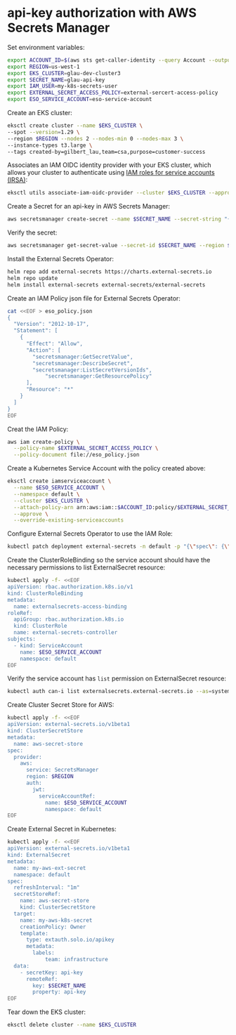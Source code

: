 # api-key authorization with AWS Secrets Manager

Set environment variables:
```sh
export ACCOUNT_ID=$(aws sts get-caller-identity --query Account --output text)
export REGION=us-west-1
export EKS_CLUSTER=glau-dev-cluster3
export SECRET_NAME=glau-api-key
export IAM_USER=my-k8s-secrets-user
export EXTERNAL_SECRET_ACCESS_POLICY=external-sercert-access-policy
export ESO_SERVICE_ACCOUNT=eso-service-account
```

Create an EKS cluster:
```sh
eksctl create cluster --name $EKS_CLUSTER \                              
--spot --version=1.29 \
--region $REGION --nodes 2 --nodes-min 0 --nodes-max 3 \
--instance-types t3.large \        
--tags created-by=gilbert_lau,team=csa,purpose=customer-success 
```

Associates an IAM OIDC identity provider with your EKS cluster, which allows your cluster to authenticate using [IAM roles for service accounts (IRSA)](https://docs.aws.amazon.com/eks/latest/userguide/iam-roles-for-service-accounts.html):
```sh
eksctl utils associate-iam-oidc-provider --cluster $EKS_CLUSTER --approve
```

Create a Secret for an api-key in AWS Secrets Manager:
```sh
aws secretsmanager create-secret --name $SECRET_NAME --secret-string "{\"api-key\": \"LetMeIn\"}" --region $REGION
```
Verify the secret:
```sh
aws secretsmanager get-secret-value --secret-id $SECRET_NAME --region $REGION
```

Install the External Secrets Operator:
```sh
helm repo add external-secrets https://charts.external-secrets.io
helm repo update
helm install external-secrets external-secrets/external-secrets
```

Create an IAM Policy json file for External Secrets Operator:
```sh
cat <<EOF > eso_policy.json
{
  "Version": "2012-10-17",
  "Statement": [
    {
      "Effect": "Allow",
      "Action": [
        "secretsmanager:GetSecretValue",
        "secretsmanager:DescribeSecret",
        "secretsmanager:ListSecretVersionIds",
		    "secretsmanager:GetResourcePolicy"
      ],
      "Resource": "*"
    }
  ]
}
EOF
```
Creat the IAM Policy:
```sh
aws iam create-policy \
  --policy-name $EXTERNAL_SECRET_ACCESS_POLICY \
  --policy-document file://eso_policy.json
```
Create a Kubernetes Service Account with the policy created above:
```sh
eksctl create iamserviceaccount \
  --name $ESO_SERVICE_ACCOUNT \
  --namespace default \
  --cluster $EKS_CLUSTER \
  --attach-policy-arn arn:aws:iam::$ACCOUNT_ID:policy/$EXTERNAL_SECRET_ACCESS_POLICY \
  --approve \
  --override-existing-serviceaccounts
```
Configure External Secrets Operator to use the IAM Role:
```sh
kubectl patch deployment external-secrets -n default -p "{\"spec\": {\"template\": {\"spec\": {\"serviceAccountName\": \"$ESO_SERVICE_ACCOUNT\"}}}}"
```

Create the ClusterRoleBinding so the service account should have the necessary permissions to list ExternalSecret resource:
```sh
kubectl apply -f- <<EOF
apiVersion: rbac.authorization.k8s.io/v1
kind: ClusterRoleBinding
metadata:
  name: externalsecrets-access-binding
roleRef:
  apiGroup: rbac.authorization.k8s.io
  kind: ClusterRole
  name: external-secrets-controller
subjects:
  - kind: ServiceAccount
    name: $ESO_SERVICE_ACCOUNT
    namespace: default
EOF
```
Verify the service account has `list` permission on ExternalSecret resource:
```sh
kubectl auth can-i list externalsecrets.external-secrets.io --as=system:serviceaccount:default:$ESO_SERVICE_ACCOUNT
```

Create Cluster Secret Store for AWS:
```sh
kubectl apply -f- <<EOF
apiVersion: external-secrets.io/v1beta1
kind: ClusterSecretStore
metadata:
  name: aws-secret-store
spec:
  provider:
    aws:
      service: SecretsManager
      region: $REGION
      auth:
        jwt:
          serviceAccountRef:
            name: $ESO_SERVICE_ACCOUNT
            namespace: default
EOF
```
Create External Secret in Kubernetes:
```sh
kubectl apply -f- <<EOF
apiVersion: external-secrets.io/v1beta1
kind: ExternalSecret
metadata:
  name: my-aws-ext-secret
  namespace: default
spec:
  refreshInterval: "1m"
  secretStoreRef:
    name: aws-secret-store
    kind: ClusterSecretStore
  target:
    name: my-aws-k8s-secret
    creationPolicy: Owner
    template:
      type: extauth.solo.io/apikey
      metadata:
        labels:
            team: infrastructure
  data:
    - secretKey: api-key
      remoteRef:
        key: $SECRET_NAME
        property: api-key
EOF
```


Tear down the EKS cluster:
```sh
eksctl delete cluster --name $EKS_CLUSTER
```